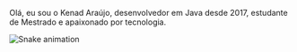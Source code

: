 Olá, eu sou o Kenad Araújo, desenvolvedor em Java desde 2017, estudante de Mestrado e apaixonado por tecnologia.

![Snake animation](https://github.com/seu-usuário-aqui/seu-usuário-aqui/blob/output/github-contribution-grid-snake.svg)
